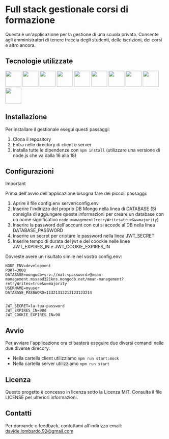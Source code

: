 # Full stack gestionale corsi di formazione



Questa è un'applicazione per la gestione di una scuola privata. Consente agli amministratori di tenere traccia degli studenti, delle iscrizioni, dei corsi e altro ancora.

## Tecnologie utilizzate
<img src="https://user-images.githubusercontent.com/25181517/192108372-f71d70ac-7ae6-4c0d-8395-51d8870c2ef0.png" width="50">  <img src="https://user-images.githubusercontent.com/25181517/192158954-f88b5814-d510-4564-b285-dff7d6400dad.png" width="50">
<img src="https://user-images.githubusercontent.com/25181517/183898674-75a4a1b1-f960-4ea9-abcb-637170a00a75.png" width="50">
<img src="https://user-images.githubusercontent.com/25181517/189716058-71f74b6f-5936-40b5-92e3-00381e35ccb9.png" width="50">
<img src="https://user-images.githubusercontent.com/25181517/183890595-779a7e64-3f43-4634-bad2-eceef4e80268.png" width="50">
<img src="https://user-images.githubusercontent.com/25181517/183890598-19a0ac2d-e88a-4005-a8df-1ee36782fde1.png" width="50">
<img src="https://user-images.githubusercontent.com/25181517/121401671-49102800-c959-11eb-9f6f-74d49a5e1774.png" width="50">
<img src="https://user-images.githubusercontent.com/25181517/183568594-85e280a7-0d7e-4d1a-9028-c8c2209e073c.png" width="50">
<img src="https://user-images.githubusercontent.com/25181517/183859966-a3462d8d-1bc7-4880-b353-e2cbed900ed6.png" width="50">
<img src="https://user-images.githubusercontent.com/25181517/182884177-d48a8579-2cd0-447a-b9a6-ffc7cb02560e.png" width="50">


## Installazione

Per installare il gestionale esegui questi passaggi:

1. Clona il repository
2. Entra nelle directory di client e server
3. Installa tutte le dipendenze con `npm install` (utilizzare una versione di node.js che va dalla 16 alla 18)

## Configurazioni

> [!IMPORTANT]
> Prima dell'avvio dell'applicazione bisogna fare dei piccoli passaggi:

1. Aprire il file config.env server/config.env
2. Inserire l'indirizzo del proprio DB Mongo nella linea di DATABASE (Si consiglia di aggiungere queste informazioni per creare un database con un nome significativo `node-management?retryWrites=true&w=majority`)
3. Inserire la password dell'account con cui si accede al DB nella linea DATABASE_PASSWORD
4. Inserire un secret per criptare le password nella linea JWT_SECRET
5. Inserire tempo di durata del jwt e del coockie nelle linee JWT_EXPIRES_IN e JWT_COOKIE_EXPIRES_IN

Dovreste avere un risultato simile nel vostro config.env:

```
NODE_ENV=development
PORT=3000
DATABASE=mongodb+srv://mat:<password>@mean-management.mssaad321kns.mongodb.net/mean-management?retryWrites=true&w=majority
USERNAME=myuser
DATABASE_PASSWORD=11321312213123123214


JWT_SECRET=la-tua-password
JWT_EXPIRES_IN=90d
JWT_COOKIE_EXPIRES_IN=90
````

## Avvio

Per avviare l'applicazione ora ci basterà eseguire due diversi comandi nelle due diverse direcory:
+ Nella cartella client utilizziamo `npm run start:mock`
+ Nella cartella server utilizziamo `npm run start`

## Licenza

Questo progetto è concesso in licenza sotto la Licenza MIT. Consulta il file LICENSE per ulteriori informazioni.

## Contatti

Per domande o feedback, contattami all'indirizzo email: davide.lombardo.92@gmail.com

